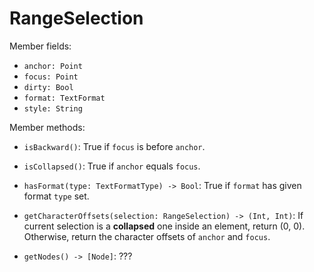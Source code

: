 
# RangeSelection

Member fields:

- `anchor: Point`
- `focus: Point`
- `dirty: Bool`
- `format: TextFormat`
- `style: String`

Member methods:

- `isBackward()`: True if `focus` is before `anchor`.

- `isCollapsed()`: True if `anchor` equals `focus`.

- `hasFormat(type: TextFormatType) -> Bool`: True if `format` has given format `type` set.

- `getCharacterOffsets(selection: RangeSelection) -> (Int, Int)`:
    If current selection is a **collapsed** one inside an element, return (0, 0).
    Otherwise, return the character offsets of `anchor` and `focus`.

- `getNodes() -> [Node]`: ???